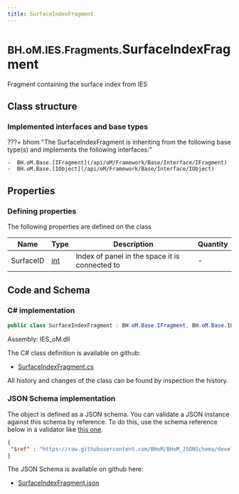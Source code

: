 ```yaml
---
title: SurfaceIndexFragment
---
```


# <small>BH.oM.IES.Fragments.</small>**SurfaceIndexFragment**

Fragment containing the surface index from IES

## Class structure

### Implemented interfaces and base types

???+ bhom "The SurfaceIndexFragment is inheriting from the following base type(s) and implements the following interfaces:"

    -  BH.oM.Base.[IFragment](/api/oM/Framework/Base/Interface/IFragment)
    -  BH.oM.Base.[IObject](/api/oM/Framework/Base/Interface/IObject)


## Properties



### Defining properties

The following properties are defined on the class

| Name             | Type             | Description      | Quantity         |
|------------------|------------------|------------------|------------------|
| SurfaceID | [int](https://learn.microsoft.com/en-us/dotnet/api/System.Int32?view=netstandard-2.0) | Index of panel in the space it is connected to | - |


## Code and Schema

### C# implementation

``` C# title="C#"
public class SurfaceIndexFragment : BH.oM.Base.IFragment, BH.oM.Base.IObject
```

Assembly: IES_oM.dll

The C# class definition is available on github:

- [SurfaceIndexFragment.cs](https://github.com/BHoM/IES_Toolkit/blob/develop/IES_oM/Fragments\SurfaceIndexFragment.cs)

All history and changes of the class can be found by inspection the history.
### JSON Schema implementation

The object is defined as a JSON schema. You can validate a JSON instance against this schema by reference. To do this, use the schema reference below in a validator like [this one](https://www.jsonschemavalidator.net/).

``` json title="JSON Schema"
{
 "$ref" : "https://raw.githubusercontent.com/BHoM/BHoM_JSONSchema/develop/IES_oM/Fragments/SurfaceIndexFragment.json"
}
```

The JSON Schema is available on github here:

- [SurfaceIndexFragment.json](https://github.com/BHoM/BHoM_JSONSchema/blob/develop/IES_oM/Fragments/SurfaceIndexFragment.json)
